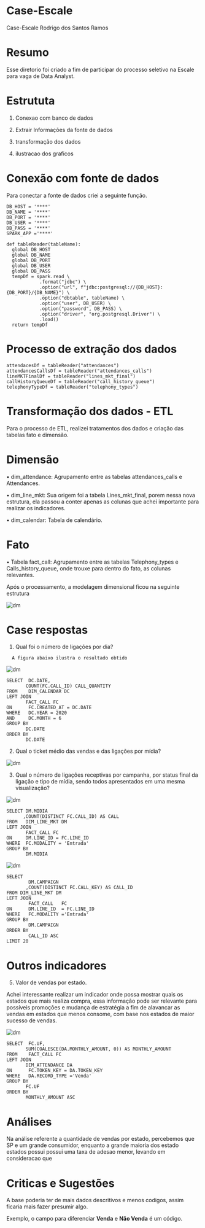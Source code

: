 # Case-Escale

Case-Escale Rodrigo dos Santos Ramos
# Resumo

Esse diretorio foi criado a fim de participar do processo seletivo na Escale para vaga de Data Analyst. 
# Estrututa

1. Conexao com banco de dados 

2. Extrair Informações da fonte de dados

3. transformação dos dados 

4. ilustracao dos graficos

# Conexão com fonte de dados 

Para conectar a fonte de dados criei a seguinte função.
```
DB_HOST = '****'
DB_NAME = '****'
DB_PORT = '****'
DB_USER = '****'
DB_PASS = '****'
SPARK_APP ='****'

def tableReader(tableName):
  global DB_HOST
  global DB_NAME
  global DB_PORT
  global DB_USER
  global DB_PASS
  tempDf = spark.read \
            .format("jdbc") \
            .option("url", f"jdbc:postgresql://{DB_HOST}:{DB_PORT}/{DB_NAME}") \
            .option("dbtable", tableName) \
            .option("user", DB_USER) \
            .option("password", DB_PASS) \
            .option("driver", "org.postgresql.Driver") \
            .load()
  return tempDf
  ```
 # Processo de extração dos dados  
 ```
attendacesDf = tableReader("attendances")
attendancesCallsDf = tableReader("attendances_calls")
lineMKTFinalDf = tableReader("lines_mkt_final")
callHistoryQueueDf = tableReader("call_history_queue")
telephonyTypeDf = tableReader("telephony_types")
 ```
 # Transformação dos dados - ETL
 
 Para o processo de ETL, realizei tratamentos dos dados e criação das tabelas fato e dimensão.
 
# Dimensão

•	dim_attendance:  Agrupamento entre as tabelas attendances_calls e Attendances.

•	dim_line_mkt: Sua origem foi a tabela Lines_mkt_final, porem nessa nova estrutura, ela passou a conter apenas as colunas que achei importante para realizar os indicadores.

•	dim_calendar: Tabela de calendário.

# Fato

•	Tabela fact_call:  Agrupamento entre as tabelas Telephony_types e Calls_history_queue, onde trouxe para dentro do fato, as colunas relevantes. 

Após o processamento, a modelagem dimensional ficou na seguinte estrutura

![dm](https://github.com/RodrigoSantos202/Case-Escale/blob/98ee1a36e61d98a0de0e695354ae4a890b03762f/dm.PNG)

# Case respostas
 
  1.	Qual foi o número de ligações por dia?
  	
      A figura abaixo ilustra o resultado obtido
      
 ![dm](https://github.com/RodrigoSantos202/Case-Escale/blob/3e6bfcb6e372bc4590ac436b8047cb7b75f262f1/q1.PNG)
 
 ```
 SELECT  DC.DATE,
        COUNT(FC.CALL_ID) CALL_QUANTITY
FROM    DIM_CALENDAR DC
LEFT JOIN
        FACT_CALL FC
ON      FC.CREATED_AT = DC.DATE
WHERE   DC.YEAR = 2020
AND     DC.MONTH = 6
GROUP BY 
        DC.DATE
ORDER BY 
        DC.DATE
 ```
 
 2. Qual o ticket médio das vendas e das ligações por mídia?
 
 
![dm](https://github.com/RodrigoSantos202/Case-Escale/blob/d0a058ebeddd5a58e5c7a1f4835c02b2d98a1580/q2.PNG)

 
 3. Qual o número de ligações receptivas por campanha, por status final da ligação e tipo de mídia, sendo todos apresentados em uma mesma visualização?

![dm](https://github.com/RodrigoSantos202/Case-Escale/blob/c5a89091cd5af71494053128b99b9b7ac116669e/q3a.PNG)

```
SELECT DM.MIDIA
      ,COUNT(DISTINCT FC.CALL_ID) AS CALL 
FROM   DIM_LINE_MKT DM
LEFT JOIN 
       FACT_CALL FC
ON     DM.LINE_ID = FC.LINE_ID         
WHERE  FC.MODALITY = 'Entrada'
GROUP BY
       DM.MIDIA
```

![dm](https://github.com/RodrigoSantos202/Case-Escale/blob/c5a89091cd5af71494053128b99b9b7ac116669e/q3b.PNG)


```
SELECT 
        DM.CAMPAIGN
       ,COUNT(DISTINCT FC.CALL_KEY) AS CALL_ID 
FROM DIM_LINE_MKT DM
LEFT JOIN
        FACT_CALL   FC
ON      DM.LINE_ID  = FC.LINE_ID    
WHERE   FC.MODALITY ='Entrada'
GROUP BY 
        DM.CAMPAIGN
ORDER BY 
        CALL_ID ASC
LIMIT 20
```


# Outros indicadores
5. Valor de vendas por estado.

Achei interessante realizar um indicador onde possa mostrar quais os estados que mais realiza compra, essa informação pode ser relevante para possíveis promoções e mudança de estratégia a fim de alavancar as vendas em estados que menos consome, com base nos estados de maior sucesso de vendas.

 ![dm](https://github.com/RodrigoSantos202/Case-Escale/blob/16d7f854a57c5e69ae7429a52842ae57804b0ec6/q5.PNG)
 ```
 SELECT  FC.UF,
        SUM(COALESCE(DA.MONTHLY_AMOUNT, 0)) AS MONTHLY_AMOUNT
FROM    FACT_CALL FC 
LEFT JOIN
        DIM_ATTENDANCE DA
ON      FC.TOKEN_KEY = DA.TOKEN_KEY  
WHERE   DA.RECORD_TYPE ='Venda'
GROUP BY
        FC.UF
ORDER BY 
        MONTHLY_AMOUNT ASC   
```

# Análises

Na análise referente a quantidade de vendas por estado, percebemos que SP e um grande consumidor, enquanto a grande maioria dos estado estados possui possui uma taxa de adesao menor, levando em consideracao que 

# Criticas e Sugestões

A base poderia ter de mais dados descritivos e menos codigos, assim ficaria mais fazer presumir algo.

Exemplo, o campo para diferenciar **Venda** e **Não Venda** é um código.

